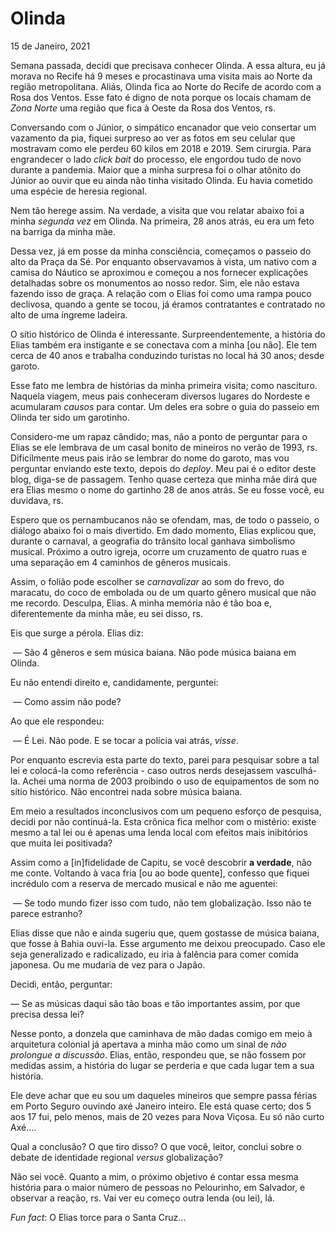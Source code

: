 # Olinda

15 de Janeiro, 2021



Semana passada, decidi que precisava conhecer Olinda. A essa altura, eu já morava no Recife há 9 meses e procastinava uma visita mais ao Norte da região metropolitana.  Aliás, Olinda fica ao Norte do Recife de acordo com a Rosa dos Ventos. Esse fato é digno de nota porque os locais chamam de *Zona Norte* uma região que fica à Oeste da Rosa dos Ventos, rs.

Conversando com o Júnior, o simpático encanador que veio consertar um vazamento da pia, fiquei surpreso ao ver as fotos em seu celular que mostravam como ele perdeu 60 kilos em 2018 e 2019. Sem cirurgia. Para engrandecer o lado *click bait* do processo, ele engordou tudo de novo durante a pandemia. Maior que a minha surpresa foi o olhar atônito do Júnior ao ouvir que eu ainda não tinha visitado Olinda. Eu havia cometido uma espécie de heresia regional. 

Nem tão herege assim. Na verdade, a visita que vou relatar abaixo foi a minha *segunda vez* em Olinda. Na primeira, 28 anos atrás, eu era um feto na barriga da minha mãe.

Dessa vez, já em posse da minha consciência, começamos o passeio do alto da Praça da Sé. Por enquanto observavamos à vista, um nativo com a camisa do Náutico se aproximou e começou a nos fornecer explicações detalhadas sobre os monumentos ao nosso redor. Sim, ele não estava fazendo isso de graça. A relação com o Elias foi como uma rampa pouco declivosa, quando a gente se tocou, já éramos contratantes e contratado no alto de uma íngreme ladeira. 

O sítio histórico de Olinda é interessante. Surpreendentemente, a história do Elias também era instigante e se conectava com a minha [ou não]. Ele tem cerca de 40 anos e trabalha conduzindo turistas no local há 30 anos; desde garoto. 

Esse fato me lembra de histórias da minha primeira visita; como nascituro. Naquela viagem, meus pais conheceram diversos lugares do Nordeste e acumularam *causos* para contar. Um deles era sobre o guia do passeio em Olinda ter sido um garotinho.

Considero-me um rapaz cândido; mas, não a ponto de perguntar para o Elias se ele lembrava de um casal bonito de mineiros no verão de 1993, rs. Dificilmente meus pais irão se lembrar do nome do garoto, mas vou perguntar enviando este texto, depois do *deploy*. Meu pai é o editor deste blog, diga-se de passagem. Tenho quase certeza que minha mãe dirá que era Elias mesmo o nome do gartinho 28 de anos atrás. Se eu fosse você, eu duvidava, rs.

Espero que os pernambucanos não se ofendam, mas, de todo o passeio, o diálogo abaixo foi o mais divertido. Em dado momento, Elias explicou que, durante o carnaval, a geografia do trânsito local ganhava simbolismo musical. Próximo a outro igreja, ocorre um cruzamento de quatro ruas e uma separação em 4 caminhos de gêneros musicais. 

Assim, o folião pode escolher se *carnavalizar* ao som do frevo, do maracatu, do coco de embolada ou de um quarto gênero musical que não me recordo. Desculpa, Elias. A minha memória não é tão boa e, diferentemente da minha mãe, eu sei disso, rs. 

Eis que surge a pérola. Elias diz: 

​	— São 4 gêneros e sem música baiana. Não pode música baiana em Olinda.

Eu não entendi direito e, candidamente, perguntei:

​	— Como assim não pode?

Ao que ele respondeu:

​	— É Lei. Não pode. E se tocar a polícia vai atrás, *visse*.

Por enquanto escrevia esta parte do texto, parei para pesquisar sobre a tal lei e colocá-la como referência - caso outros nerds desejassem vasculhá-la. Achei uma norma de 2003 proibindo o uso de equipamentos de som no sítio histórico. Não encontrei nada sobre música baiana. 

Em meio a resultados inconclusivos com um pequeno esforço de pesquisa, decidi por não continuá-la. Esta crônica fica melhor com o mistério: existe mesmo a tal lei ou é apenas uma lenda local com efeitos mais inibitórios que muita lei positivada?

Assim como a [in]fidelidade de Capitu, se você descobrir **a verdade**, não me conte. Voltando à vaca fria [ou ao bode quente], confesso que fiquei incrédulo com a reserva de mercado musical e não me aguentei:	

​	— Se todo mundo fizer isso com tudo, não tem globalização.  Isso não te parece estranho? 

Elias disse que não e ainda sugeriu que, quem gostasse de música baiana, que fosse à Bahia ouvi-la. Esse argumento me deixou preocupado. Caso ele seja generalizado e radicalizado, eu iria à falência para comer comida japonesa. Ou me mudaria de vez para o Japão.

Decidi, então, perguntar: 

 — Se as músicas daqui são tão boas e tão importantes assim, por que precisa dessa lei?

Nesse ponto, a donzela que caminhava de mão dadas comigo em meio à arquitetura colonial  já apertava a minha mão como um sinal de *não prolongue a discussão*.  Elias, então, respondeu que, se não fossem por medidas assim, a história do lugar se perderia e que cada lugar tem a sua história.

Ele deve achar que eu sou um daqueles mineiros que sempre passa férias em Porto Seguro ouvindo axé Janeiro inteiro. Ele está quase certo; dos 5 aos 17 fui, pelo menos, mais de 20 vezes para Nova Viçosa. Eu só não curto Axé.... 

Qual a conclusão?  O que tiro disso? O que você, leitor, conclui sobre o debate de identidade regional *versus* globalização?

Não sei você. Quanto a mim, o próximo objetivo é contar essa mesma história para o maior número de pessoas no Pelourinho, em Salvador, e observar a reação, rs. Vai ver eu começo outra lenda (ou lei), lá.



*Fun fact*: O Elias torce para o Santa Cruz...